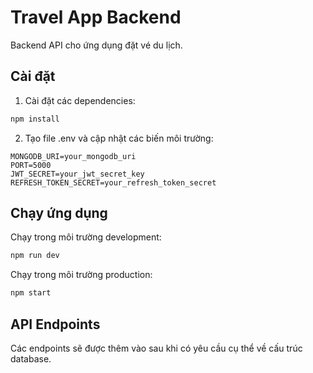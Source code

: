 # Travel App Backend

Backend API cho ứng dụng đặt vé du lịch.

## Cài đặt

1. Cài đặt các dependencies:
```bash
npm install
```

2. Tạo file .env và cập nhật các biến môi trường:
```
MONGODB_URI=your_mongodb_uri
PORT=5000
JWT_SECRET=your_jwt_secret_key
REFRESH_TOKEN_SECRET=your_refresh_token_secret
```

## Chạy ứng dụng

Chạy trong môi trường development:
```bash
npm run dev
```

Chạy trong môi trường production:
```bash
npm start
```

## API Endpoints

Các endpoints sẽ được thêm vào sau khi có yêu cầu cụ thể về cấu trúc database. 
